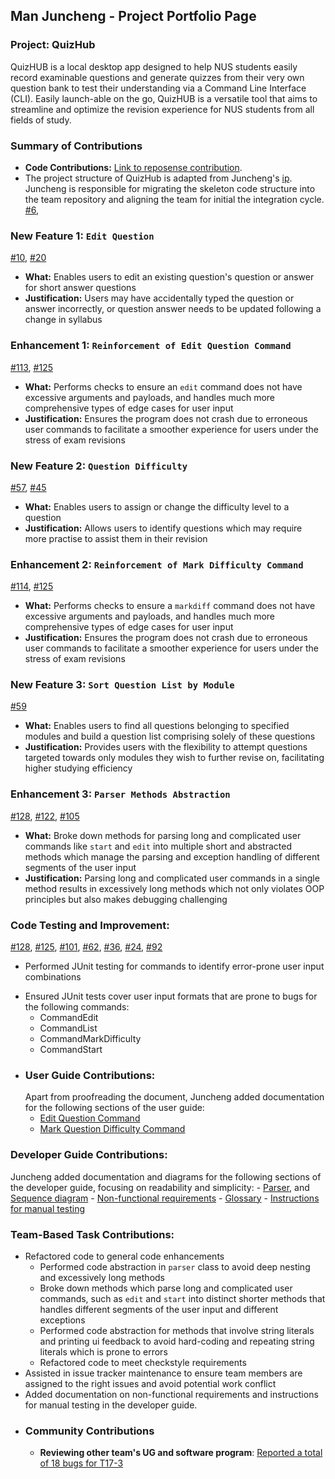 ## Man Juncheng - Project Portfolio Page

### Project: QuizHub
QuizHUB is a local desktop app designed to help NUS students easily record examinable questions and generate quizzes
from their very own question bank to test their understanding via a Command Line Interface (CLI). Easily launch-able
on the go, QuizHUB is a versatile tool that aims to streamline and optimize the revision experience for NUS students
from all fields of study.

### Summary of Contributions
- **Code Contributions:** [Link to reposense contribution](https://nus-cs2113-ay2324s1.github.io/tp-dashboard/?search=&sort=groupTitle&sortWithin=title&timeframe=commit&mergegroup=&groupSelect=groupByRepos&breakdown=true&checkedFileTypes=docs~functional-code~test-code&since=2023-09-22&tabOpen=true&tabType=authorship&tabAuthor=spinoandraptos&tabRepo=AY2324S1-CS2113-W12-1%2Ftp%5Bmaster%5D&authorshipIsMergeGroup=false&authorshipFileTypes=docs~functional-code~test-code&authorshipIsBinaryFileTypeChecked=false&authorshipIsIgnoredFilesChecked=false).
- The project structure of QuizHub is adapted from Juncheng's [ip](https://github.com/spinoandraptos/ip). Juncheng is
  responsible for migrating the skeleton code structure into the team repository and aligning the team for initial
  the integration cycle. [#6](https://github.com/AY2324S1-CS2113-W12-1/tp/pull/6),
### New Feature 1: `Edit Question`
  [#10](https://github.com/AY2324S1-CS2113-W12-1/tp/pull/10),
  [#20](https://github.com/AY2324S1-CS2113-W12-1/tp/issues/20)
  - **What:** Enables users to edit an existing question's question or answer for short answer questions
  - **Justification:** Users may have accidentally typed the question or answer incorrectly, or question answer needs
    to be updated following a change in syllabus
### Enhancement 1: `Reinforcement of Edit Question Command`
  [#113](https://github.com/AY2324S1-CS2113-W12-1/tp/issues/113),
  [#125](https://github.com/AY2324S1-CS2113-W12-1/tp/pull/125)
  - **What:** Performs checks to ensure an `edit` command does not have excessive arguments and payloads, and handles
    much more comprehensive types of edge cases for user input
  - **Justification:** Ensures the program does not crash due to erroneous user commands to facilitate a 
    smoother experience for users under the stress of exam revisions
### New Feature 2: `Question Difficulty`
  [#57](https://github.com/AY2324S1-CS2113-W12-1/tp/pull/57),
  [#45](https://github.com/AY2324S1-CS2113-W12-1/tp/issues/45)
  - **What:** Enables users to assign or change the difficulty level to a question
  - **Justification:** Allows users to identify questions which may require more practise to assist them in their revision
### Enhancement 2: `Reinforcement of Mark Difficulty Command`
  [#114](https://github.com/AY2324S1-CS2113-W12-1/tp/issues/114),
  [#125](https://github.com/AY2324S1-CS2113-W12-1/tp/pull/125)
  - **What:** Performs checks to ensure a `markdiff` command does not have excessive arguments and payloads, and handles
  much more comprehensive types of edge cases for user input
  - **Justification:** Ensures the program does not crash due to erroneous user commands to facilitate a
  smoother experience for users under the stress of exam revisions
### New Feature 3: `Sort Question List by Module`
  [#59](https://github.com/AY2324S1-CS2113-W12-1/tp/pull/59)
  - **What:** Enables users to find all questions belonging to specified modules and build a question list comprising
    solely of these questions
  - **Justification:** Provides users with the flexibility to attempt questions targeted towards only modules they wish
    to further revise on, facilitating higher studying efficiency
### Enhancement 3: `Parser Methods Abstraction`
  [#128](https://github.com/AY2324S1-CS2113-W12-1/tp/pull/128),
  [#122](https://github.com/AY2324S1-CS2113-W12-1/tp/pull/122),
  [#105](https://github.com/AY2324S1-CS2113-W12-1/tp/issues/105)
  - **What:** Broke down methods for parsing long and complicated user commands like `start` and `edit` into multiple
      short and abstracted methods which manage the parsing and exception handling of different segments of the user input
  - **Justification:** Parsing long and complicated user commands in a single method results in excessively long methods
    which not only violates OOP principles but also makes debugging challenging
### Code Testing and Improvement:
  [#128](https://github.com/AY2324S1-CS2113-W12-1/tp/pull/128),
  [#125](https://github.com/AY2324S1-CS2113-W12-1/tp/pull/125),
  [#101](https://github.com/AY2324S1-CS2113-W12-1/tp/pull/101),
  [#62](https://github.com/AY2324S1-CS2113-W12-1/tp/pull/62),
  [#36](https://github.com/AY2324S1-CS2113-W12-1/tp/issues/36),
  [#24](https://github.com/AY2324S1-CS2113-W12-1/tp/issues/24),
  [#92](https://github.com/AY2324S1-CS2113-W12-1/tp/issues/92)
  * Performed JUnit testing for commands to identify error-prone user input combinations
  - Ensured JUnit tests cover user input formats that are prone to bugs for the following commands:
    * CommandEdit
    * CommandList
    * CommandMarkDifficulty
    * CommandStart
- ### User Guide Contributions:
  Apart from proofreading the document, Juncheng added documentation for the following sections of the user guide:
    - [Edit Question Command](https://ay2324s1-cs2113-w12-1.github.io/tp/UserGuide.html#edit-questionanswer-edit)
    - [Mark Question Difficulty Command](https://ay2324s1-cs2113-w12-1.github.io/tp/UserGuide.html#mark-difficulty-of-questions-markdiff)
### Developer Guide Contributions:
  Juncheng added documentation and diagrams for the following sections of the developer guide, focusing on
  readability and simplicity:
    - [Parser](https://ay2324s1-cs2113-w12-1.github.io/tp/DeveloperGuide.html#parser-component), and
      [Sequence diagram](https://ay2324s1-cs2113-w12-1.github.io/tp/UML/Parser.jpg)
    - [Non-functional requirements](https://ay2324s1-cs2113-w12-1.github.io/tp/DeveloperGuide.html#non-functional-requirements)
    - [Glossary](https://ay2324s1-cs2113-w12-1.github.io/tp/DeveloperGuide.html#glossary)
    - [Instructions for manual testing](https://ay2324s1-cs2113-w12-1.github.io/tp/DeveloperGuide.html#instructions-for-manual-testing)
### Team-Based Task Contributions:
  - Refactored code to general code enhancements
    * Performed code abstraction in `parser` class to avoid deep nesting and excessively long methods
    * Broke down methods which parse long and complicated user commands, such as `edit` and `start` into distinct 
    shorter methods that handles different segments of the user input and different exceptions
    * Performed code abstraction for methods that involve string literals and printing ui feedback to avoid 
    hard-coding and repeating string literals which is prone to errors
    * Refactored code to meet checkstyle requirements
  - Assisted in issue tracker maintenance to ensure team members are assigned to the right issues and avoid 
  potential work conflict
  - Added documentation on non-functional requirements and instructions for manual testing in the developer guide.
- ### Community Contributions
    - **Reviewing other team's UG and software program**: [Reported a total of 18 bugs for T17-3](https://github.com/spinoandraptos/ped)
